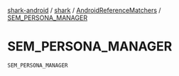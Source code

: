 [shark-android](../../index.md) / [shark](../index.md) / [AndroidReferenceMatchers](index.md) / [SEM_PERSONA_MANAGER](./-s-e-m_-p-e-r-s-o-n-a_-m-a-n-a-g-e-r.md)

# SEM_PERSONA_MANAGER

`SEM_PERSONA_MANAGER`